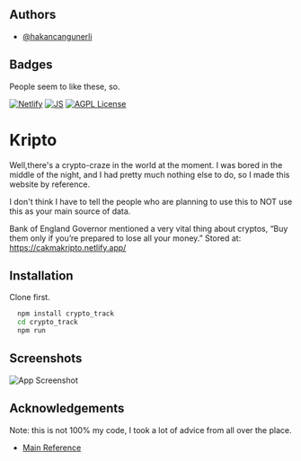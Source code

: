 
## Authors

- [@hakancangunerli](https://www.github.com/katherinepeterson)

  
## Badges
People seem to like these, so.

[![Netlify](https://img.shields.io/badge/Netlify-00C7B7?style=for-the-badge&logo=netlify&logoColor=white)]()
[![JS](https://img.shields.io/badge/JavaScript-F7DF1E?style=for-the-badge&logo=javascript&logoColor=black)](https://opensource.org/licenses/)
[![AGPL License](https://img.shields.io/badge/React_Native-20232A?style=for-the-badge&logo=react&logoColor=61DAFB)]()

  
# Kripto

Well,there's a crypto-craze in the world at the moment. I was bored in the middle of the night, and I had pretty much nothing else to do, so I made this website by reference. 


I don't think I have to tell the people who are planning to use this to NOT use this as your main source of data.

 Bank of England Governor mentioned a very vital thing about cryptos, “Buy them only if you’re prepared to lose all your money.”
Stored at: https://cakmakripto.netlify.app/


## Installation 

Clone first. 

```bash 
  npm install crypto_track
  cd crypto_track
  npm run
```
    
## Screenshots

![App Screenshot](https://raw.githubusercontent.com/hakancangunerli/kripto/main/public/app-screnshot.png?token=AH5KW2KW726TZGFP55XWEKLAT6NLS)

  
## Acknowledgements
Note: this is not 100% my code, I took a lot of advice from all over the place. 
 - [Main Reference](https://www.youtube.com/watch?v=GHC7KrmO4oY)
 

  

